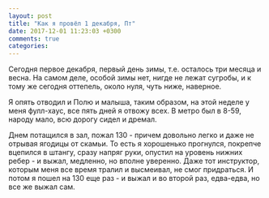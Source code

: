 ```yaml
---
layout: post
title: "Как я провёл 1 декабря, Пт"
date: 2017-12-01 11:23:03 +0300
comments: true
categories: 
---
```

Сегодня первое декабря, первый день зимы, т.е. осталось три месяца и весна. На самом деле, особой зимы нет, нигде не лежат сугробы, и к тому же сегодня оттепель, около нуля, чуть ниже, наверное.

Я опять отводил и Полю и малыша, таким образом, на этой неделе у меня фулл-хаус, все пять дней я отвожу всех. В метро был в 8-59, народу мало, всю дорогу сидел и дремал.

Днем потащился в зал, пожал 130 - причем довольно легко и даже не отрывая ягодицы от скамьи. То есть я хорошенько прогнулся, покрепче вцепился в штангу, сразу напряг руки, опустил на уровень нижних ребер - и выжал, медленно, но вполне уверенно. Даже тот инструктор, которым меня все время тралил и высмеивал, не смог придраться. И потом я пошел на 130 еще раз - и выжал и во второй раз, едва-едва, но все же выжал сам.